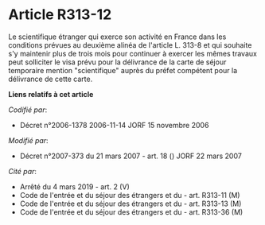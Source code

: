 # Article R313-12

Le scientifique étranger qui exerce son activité en France dans les conditions prévues au deuxième alinéa de l'article L.
313-8 et qui souhaite s'y maintenir plus de trois mois pour continuer à exercer les mêmes travaux peut solliciter le visa
prévu pour la délivrance de la carte de séjour temporaire mention "scientifique" auprès du préfet compétent pour la
délivrance de cette carte.

**Liens relatifs à cet article**

_Codifié par_:

  - Décret n°2006-1378 2006-11-14 JORF 15 novembre 2006

_Modifié par_:

  - Décret n°2007-373 du 21 mars 2007 - art. 18 () JORF 22 mars 2007

_Cité par_:

  - Arrêté du 4 mars 2019 - art. 2 (V)
  - Code de l'entrée et du séjour des étrangers et du  - art. R313-11 (M)
  - Code de l'entrée et du séjour des étrangers et du  - art. R313-13 (M)
  - Code de l'entrée et du séjour des étrangers et du  - art. R313-36 (M)
